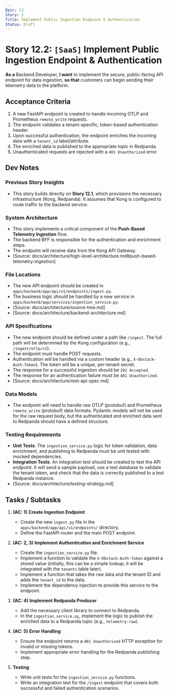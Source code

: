 ```yaml
---
Epic: 12
Story: 2
Title: Implement Public Ingestion Endpoint & Authentication
Status: Draft
---
```


# Story 12.2: `[SaaS]` Implement Public Ingestion Endpoint & Authentication

**As a** Backend Developer,
**I want** to implement the secure, public-facing API endpoint for data ingestion,
**so that** customers can begin sending their telemetry data to the platform.

## Acceptance Criteria

1.  A new FastAPI endpoint is created to handle incoming OTLP and Prometheus `remote_write` requests.
2.  The endpoint validates a tenant-specific, token-based authentication header.
3.  Upon successful authentication, the endpoint enriches the incoming data with a `tenant_id` label/attribute.
4.  The enriched data is published to the appropriate topic in Redpanda.
5.  Unauthenticated requests are rejected with a `401 Unauthorized` error.

## Dev Notes

### Previous Story Insights
-   This story builds directly on **Story 12.1**, which provisions the necessary infrastructure (Kong, Redpanda). It assumes that Kong is configured to route traffic to the backend service.

### System Architecture
-   This story implements a critical component of the **Push-Based Telemetry Ingestion** flow.
-   The backend BFF is responsible for the authentication and enrichment steps.
-   The endpoint will receive data from the Kong API Gateway.
-   [Source: docs/architecture/high-level-architecture.md#push-based-telemetry-ingestion]

### File Locations
-   The new API endpoint should be created in `apps/backend/app/api/v1/endpoints/ingest.py`.
-   The business logic should be handled by a new service in `apps/backend/app/services/ingestion_service.py`.
-   [Source: docs/architecture/source-tree.md]
-   [Source: docs/architecture/backend-architecture.md]

### API Specifications
-   The new endpoint should be defined under a path like `/ingest`. The full path will be determined by the Kong configuration (e.g., `/ingest/otlp/v1`).
-   The endpoint must handle POST requests.
-   Authentication will be handled via a custom header (e.g., `X-Obstack-Auth-Token`). The token will be a unique, per-tenant secret.
-   The response for a successful ingestion should be `202 Accepted`.
-   The response for an authentication failure must be `401 Unauthorized`.
-   [Source: docs/architecture/rest-api-spec.md]

### Data Models
-   The endpoint will need to handle raw OTLP (protobuf) and Prometheus `remote_write` (protobuf) data formats. Pydantic models will not be used for the raw request body, but the authenticated and enriched data sent to Redpanda should have a defined structure.

### Testing Requirements
-   **Unit Tests**: The `ingestion_service.py` logic for token validation, data enrichment, and publishing to Redpanda must be unit tested with mocked dependencies.
-   **Integration Tests**: An integration test should be created to test the API endpoint. It will send a sample payload, use a test database to validate the tenant token, and check that the data is correctly published to a test Redpanda instance.
-   [Source: docs/architecture/testing-strategy.md]

## Tasks / Subtasks

1.  **(AC: 1)** **Create Ingestion Endpoint**
    *   Create the new `ingest.py` file in the `apps/backend/app/api/v1/endpoints/` directory.
    *   Define the FastAPI router and the main POST endpoint.

2.  **(AC: 2, 3)** **Implement Authentication and Enrichment Service**
    *   Create the `ingestion_service.py` file.
    *   Implement a function to validate the `X-Obstack-Auth-Token` against a stored value (initially, this can be a simple lookup; it will be integrated with the `tenants` table later).
    *   Implement a function that takes the raw data and the tenant ID and adds the `tenant_id` to the data.
    *   Implement the dependency injection to provide this service to the endpoint.

3.  **(AC: 4)** **Implement Redpanda Producer**
    *   Add the necessary client library to connect to Redpanda.
    *   In the `ingestion_service.py`, implement the logic to publish the enriched data to a Redpanda topic (e.g., `telemetry-raw`).

4.  **(AC: 5)** **Error Handling**
    *   Ensure the endpoint returns a `401 Unauthorized` HTTP exception for invalid or missing tokens.
    *   Implement appropriate error handling for the Redpanda publishing step.

5.  **Testing**
    *   Write unit tests for the `ingestion_service.py` functions.
    *   Write an integration test for the `/ingest` endpoint that covers both successful and failed authentication scenarios.
